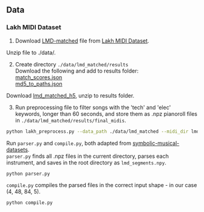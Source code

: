 ## Data

### Lakh MIDI Dataset

1. Download [LMD-matched](http://hog.ee.columbia.edu/craffel/lmd/lmd_matched.tar.gz) file from [Lakh MIDI Dataset](https://colinraffel.com/projects/lmd/).  

Unzip file to ./data/.

2. Create directory `./data/lmd_matched/results`  
Download the following and add to results folder:  
[match_scores.json](http://hog.ee.columbia.edu/craffel/lmd/match_scores.json)  
[md5_to_paths.json](http://hog.ee.columbia.edu/craffel/lmd/md5_to_paths.json)  

Download [lmd_matched_h5](http://hog.ee.columbia.edu/craffel/lmd/lmd_matched_h5.tar.gz), unzip to results folder. 

3. Run preprocessing file to filter songs with the 'tech' and 'elec' keywords, longer than 60 seconds, and store them as .npz pianoroll files in `./data/lmd_matched/results/final_midis`.
```bash
python lakh_preprocess.py --data_path ./data/lmd_matched --midi_dir lmd_matched --meta_dir lmd_matched_h5 --keyword_list tech elec --min_length 60
```

Run `parser.py` and `compile.py`, both adapted from [symbolic-musical-datasets](https://github.com/wayne391/symbolic-musical-datasets/tree/master/5-track-pianoroll).  
`parser.py` finds all .npz files in the current directory, parses each instrument, and saves in the root directory as `lmd_segments.npy`.
```bash
python parser.py
```

`compile.py` compiles the parsed files in the correct input shape - in our case (4, 48, 84, 5).
```bash
python compile.py
```

